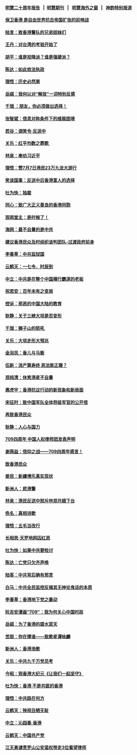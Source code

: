 #### [明慧二十周年报告](https://github.com/gfw-breaker/mh-reports/blob/master/README.md?t=07190215) &nbsp;&nbsp;|&nbsp;&nbsp;[明慧期刊](https://github.com/gfw-breaker/mh-qikan) &nbsp;&nbsp;|&nbsp;&nbsp; [明慧海外之窗](https://github.com/gfw-breaker/mh-news/blob/master/README.md?t=07190215) &nbsp;&nbsp;|&nbsp;&nbsp; [神韵特别报道](https://github.com/gfw-breaker/mh-news/blob/master/shenyun.md?t=07190215) 

#### [保卫香港 是自由世界抗击帝国扩张的前哨战](../pages/nsc993/n11393186.md?t=07190215) 

#### [陆言：致香港警队的兄弟姐妹们](../pages/nsc993/n11392281.md?t=07190215) 

#### [王丹：对台湾的考验开始了](../pages/nsc993/n11391258.md?t=07190215) 

#### [胡平：谁是投降派？谁是强硬派？](../pages/nsc993/n11391224.md?t=07190215) 

#### [陈达：如此依法执政](../pages/nsc993/n11388999.md?t=07190215) 

#### [理悟：历史必然果](../pages/nsc993/n11388741.md?t=07190215) 

#### [岳祺：我何以对“解放”一词特别反感](../pages/nsc993/n11385696.md?t=07190215) 

#### [千瑞 ：朋友，你必须做出选择！](../pages/nsc993/n11384949.md?t=07190215) 

#### [张智斌：信息对称条件下的维稳困境](../pages/nsc993/n11384812.md?t=07190215) 

#### [若谷：调笑令‧反送中](../pages/nsc993/n11383745.md?t=07190215) 

#### [关乐：红平均数之葬歌 ](../pages/nsc993/n11383498.md?t=07190215) 

#### [林泉：奉劝习近平](../pages/nsc993/n11383487.md?t=07190215) 

#### [理悟：赞7月7日港民23万九龙大游行](../pages/nsc993/n11383473.md?t=07190215) 

#### [笑谈国事：反送中后香港富人的选择](../pages/nsc993/n11382020.md?t=07190215) 

#### [吐为快：独裁](../pages/nsc993/n11382755.md?t=07190215) 

#### [同心：致广大正义善良的香港同胞](../pages/nsc993/n11382745.md?t=07190215) 

#### [观雨堂主：是时候了！](../pages/nsc993/n11382737.md?t=07190215) 

#### [海网：最不自量的是中共](../pages/nsc993/n11380440.md?t=07190215) 

#### [建议香港民众及时组织谈判团队-过渡政府前身](../pages/nsc993/n11379909.md?t=07190215) 

#### [李春草：中共监狱国](../pages/nsc993/n11378989.md?t=07190215) 

#### [云鹤天：一七令．时辰到](../pages/nsc993/n11379260.md?t=07190215) 

#### [中立：中共是在整个中国横行霸道的老板](../pages/nsc993/n11378382.md?t=07190215) 

#### [祝君安：百年未有之变局](../pages/nsc993/n11378376.md?t=07190215) 

#### [控诉：邪恶的中国大陆的教育](../pages/nsc993/n11378344.md?t=07190215) 

#### [耿静：关于三峡大坝是否变形](../pages/nsc993/n11375879.md?t=07190215) 

#### [千瑞：狮子山的怒吼 ](../pages/nsc993/n11375644.md?t=07190215) 

#### [关乐：大坝走形大预兆](../pages/nsc993/n11375629.md?t=07190215) 

#### [金浴凤：香儿与马贩](../pages/nsc993/n11375580.md?t=07190215) 

#### [伍新：流产算寿终  恶法能正寝？](../pages/nsc993/n11375581.md?t=07190215) 

#### [郑纯清：休笑港星不自量](../pages/nsc993/n11375555.md?t=07190215) 

#### [惠虎宇：香港抗议行动的新现象和新局面](../pages/nsc993/n11375501.md?t=07190215) 

#### [宋征时：致中国军队全体将级军官的公开信](../pages/nsc993/n11373354.md?t=07190215) 

#### [再致香港民众](../pages/nsc993/n11373870.md?t=07190215) 

#### [耿静：人心与国力](../pages/nsc993/n11373759.md?t=07190215) 

#### [709四周年 中国人权律师团发表声明](../pages/nsc993/n11373565.md?t=07190215) 

#### [谢燕益：信仰之战——709四周年感言！](../pages/nsc993/n11373388.md?t=07190215) 

#### [致香港民众](../pages/nsc993/n11373286.md?t=07190215) 

#### [姜民：新疆博乐真实现状](../pages/nsc993/n11371223.md?t=07190215) 

#### [新洲人：悲港警](../pages/nsc993/n11371174.md?t=07190215) 

#### [林泉：港民反送中怒斥林郑月娥下台](../pages/nsc993/n11370676.md?t=07190215) 

#### [佚名：真相诗歌](../pages/nsc993/n11370666.md?t=07190215) 

#### [理悟：五毛当改行](../pages/nsc993/n11369314.md?t=07190215) 

#### [长相思‧天罗地网囚红恶](../pages/nsc993/n11368444.md?t=07190215) 

#### [吐为快：如果中共要检讨](../pages/nsc993/n11368441.md?t=07190215) 

#### [陈达：亡党只欠齐声唤](../pages/nsc993/n11367838.md?t=07190215) 

#### [陆客：中共背后确有邪灵](../pages/nsc993/n11365263.md?t=07190215) 

#### [白马：中共全民监控反揭其无神论鬼话的本质](../pages/nsc993/n11365236.md?t=07190215) 

#### [李春草：香港地下党之暴动](../pages/nsc993/n11365210.md?t=07190215) 

#### [阮吉安漫画“709”：我为何关心中国时政](../pages/nsc993/n11362127.md?t=07190215) 

#### [岳祺：为了香港的碧水蓝天](../pages/nsc993/n11362627.md?t=07190215) 

#### [苦胆：你在撑谁——致歌星谭咏麟](../pages/nsc993/n11361348.md?t=07190215) 

#### [新洲人：香港浩歌](../pages/nsc993/n11361334.md?t=07190215) 

#### [关乐：中共九千万党员考](../pages/nsc993/n11361304.md?t=07190215) 

#### [今昭：观香港大纪元《让我们一起坚守》](../pages/nsc993/n11361244.md?t=07190215) 

#### [吐为快：香港  不是共匪的香港](../pages/nsc993/n11360918.md?t=07190215) 

#### [理悟：中共路在何方](../pages/nsc993/n11360509.md?t=07190215) 

#### [云鹤天：殃视丑陋无耻](../pages/nsc993/n11358872.md?t=07190215) 

#### [中立：沁园春.香港](../pages/nsc993/n11358843.md?t=07190215) 

#### [云鹤天：中国共产党](../pages/nsc993/n11356465.md?t=07190215) 

#### [江天勇谴责罗山公安滥权带走3位看望律师](../pages/nsc993/n11356042.md?t=07190215) 


